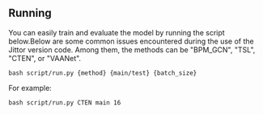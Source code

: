 ## Running

You can easily train and evaluate the model by running the script below.Below are some common issues encountered during the use of the Jittor version code. Among them, the methods can be "BPM_GCN", "TSL", "CTEN", or "VAANet".

```text
bash script/run.py {method} {main/test} {batch_size}
```
For example:
```text
bash script/run.py CTEN main 16
```
